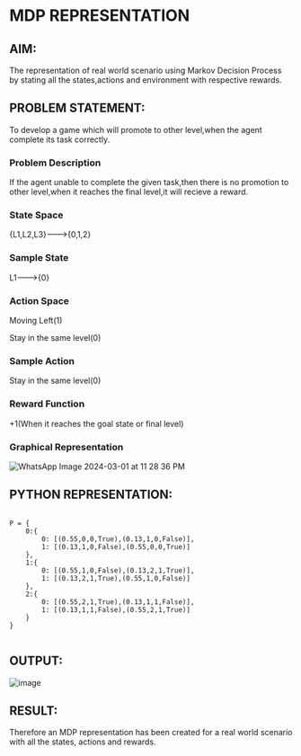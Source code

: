 # MDP REPRESENTATION

## AIM:
The representation of real world scenario using Markov Decision Process by stating all the states,actions and environment with respective rewards.

## PROBLEM STATEMENT:
To develop a game which will promote to other level,when the agent complete its task correctly.
### Problem Description
If the agent unable to complete the given task,then there is no promotion to other level,when it reaches the final level,it will recieve a reward.

### State Space
{L1,L2,L3}--->{0,1,2}
### Sample State
L1--->{0}

### Action Space
Moving Left(1)

Stay in the same level(0)

### Sample Action
Stay in the same level(0)

### Reward Function
+1(When it reaches the goal state or final level)

### Graphical Representation
![WhatsApp Image 2024-03-01 at 11 28 36 PM](https://github.com/charansai0/mdp-representation/assets/94296221/01fe0484-5538-481b-ac35-a5b4c8a87f60)


## PYTHON REPRESENTATION:
~~~

P = {
    0:{
        0: [(0.55,0,0,True),(0.13,1,0,False)],
        1: [(0.13,1,0,False),(0.55,0,0,True)]
    },
    1:{
        0: [(0.55,1,0,False),(0.13,2,1,True)],
        1: [(0.13,2,1,True),(0.55,1,0,False)]
    },
    2:{
        0: [(0.55,2,1,True),(0.13,1,1,False)],
        1: [(0.13,1,1,False),(0.55,2,1,True)]
    }
}


~~~

## OUTPUT:
![image](https://github.com/charansai0/mdp-representation/assets/94296221/7e09d35a-aa50-4b86-85c1-9f9ea7e0bb3c)


## RESULT:
Therefore an MDP representation has been created for a real world scenario with all the states, actions and rewards.
